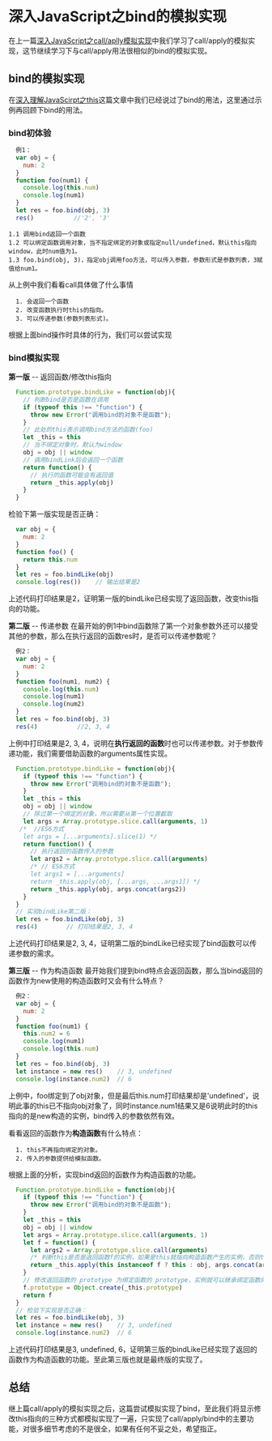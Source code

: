 # 深入JavaScript之bind的模拟实现
  在上一篇[深入JavaScript之call/aplly模拟实现](./JavaScript常见操作/1.JavaScript深入之call和apply/1.call和apply模拟实现.md)中我们学习了call/apply的模拟实现，这节继续学习下与call/apply用法很相似的bind的模拟实现。

## bind的模拟实现
  在[深入理解JavaScirpt之this](./JavaScript/6.this/JavaScript之this.md)这篇文章中我们已经说过了bind的用法，这里通过示例再回顾下bind的用法。
  ### bind初体验
  ```js
    例1：
    var obj = {
      num: 2
    }
    function foo(num1) {
      console.log(this.num)
      console.log(num1)
    }
    let res = foo.bind(obj, 3) 
    res()           //'2', '3'
  ```
    1.1 调用bind返回一个函数
    1.2 可以绑定函数调用对象，当不指定绑定的对象或指定null/undefined，默认this指向window，此时num值为1。
    1.3 foo.bind(obj, 3)，指定obj调用foo方法，可以传入参数，参数形式是参数列表，3赋值给num1。

  从上例中我们看看call具体做了什么事情
  ```
    1. 会返回一个函数
    2. 改变函数执行时this的指向。
    3. 可以传递参数(参数列表形式)。
  ```
  根据上面bind操作时具体的行为，我们可以尝试实现
  ### bind模拟实现
  **第一版** -- 返回函数/修改this指向
  ```js
    Function.prototype.bindLike = function(obj){
      // 判断bind是否是函数在调用
      if (typeof this !== "function") {
        throw new Error("调用bind的对象不是函数");
      }
      // 此处的this表示调用bind方法的函数(foo)
      let _this = this
      // 当不绑定对象时，默认为window
      obj = obj || window
      // 调用bindLink后会返回一个函数
      return function() {
        // 执行的函数可能会有返回值
        return _this.apply(obj)
      }
    }
  ```
  检验下第一版实现是否正确：
  ```js
    var obj = {
      num: 2
    }
    function foo() {
      return this.num
    }
    let res = foo.bindLike(obj) 
    console.log(res())    // 输出结果是2
  ```
  上述代码打印结果是2，证明第一版的bindLike已经实现了返回函数，改变this指向的功能。

  **第二版** -- 传递参数
  在最开始的例1中bind函数除了第一个对象参数外还可以接受其他的参数，那么在执行返回的函数res时，是否可以传递参数呢？
  ```js
    例2：
    var obj = {
      num: 2
    }
    function foo(num1, num2) {
      console.log(this.num)
      console.log(num1)
      console.log(num2)
    }
    let res = foo.bind(obj, 3) 
    res(4)           //2, 3, 4
  ```
  上例中打印结果是2, 3, 4，说明在**执行返回的函数**时也可以传递参数。对于参数传递功能，我们需要借助函数的arguments属性实现。
  ```js
    Function.prototype.bindLike = function(obj){
      if (typeof this !== "function") {
        throw new Error("调用bind的对象不是函数");
      }
      let _this = this
      obj = obj || window
      // 除过第一个绑定的对象，所以需要从第一个位置截取
      let args = Array.prototype.slice.call(arguments, 1)
     /*  //ES6方式
      let args = [...arguments].slice(1) */
      return function() {
        // 执行返回的函数传入的参数
        let args2 = Array.prototype.slice.call(arguments)
        /* // ES6方式
        let args1 = [...arguments]
        return _this.apply(obj, [...args, ...args1]) */
        return _this.apply(obj, args.concat(args2))
      }
    }
    // 实验bindLike第二版：
    let res = foo.bindLike(obj, 3) 
    res(4)        // 打印结果是2, 3, 4
  ```
上述代码打印结果是2, 3, 4，证明第二版的bindLike已经实现了bind函数可以传递参数的需求。

**第三版** -- 作为构造函数
  最开始我们提到bind特点会返回函数，那么当bind返回的函数作为new使用的构造函数时又会有什么特点？
  ```js
    例2：
    var obj = {
      num: 2
    }
    function foo(num1) {
      this.num2 = 6
      console.log(num1)
      console.log(this.num)
    }
    let res = foo.bind(obj, 3) 
    let instance = new res()    // 3, undefined  
    console.log(instance.num2)  // 6
  ```
  上例中，foo绑定到了obj对象，但是最后this.num打印结果却是'undefined'，说明此事的this已不指向obj对象了，同时instance.num1结果又是6说明此时的this指向的是new构造的实例，bind传入的参数依然有效。

  看看返回的函数作为**构造函数**有什么特点：
  ```
    1. this不再指向绑定的对象。
    2. 传入的参数提供给模拟函数。
  ```
  根据上面的分析，实现bind返回的函数作为构造函数的功能。
  ```js
    Function.prototype.bindLike = function(obj){
      if (typeof this !== "function") {
        throw new Error("调用bind的对象不是函数");
      }
      let _this = this
      obj = obj || window
      let args = Array.prototype.slice.call(arguments, 1)
      let f = function() {
        let args2 = Array.prototype.slice.call(arguments)
        /* 判断this是否是返回函数f的实例，如果是this就指向构造函数产生的实例，否则this就指向绑定的对象 */
        return _this.apply(this instanceof f ? this : obj, args.concat(args2))
      }
      // 修改返回函数的 prototype 为绑定函数的 prototype，实例就可以继承绑定函数的原型中的值
      f.prototype = Object.create(_this.prototype)
      return f
    }
    // 检验下实现是否正确：
    let res = foo.bindLike(obj, 3) 
    let instance = new res()    // 3, undefined  
    console.log(instance.num2)  // 6
  ```
  上述代码打印结果是3, undefined, 6，证明第三版的bindLike已经实现了返回的函数作为构造函数的功能。至此第三版也就是最终版的实现了。

## 总结
  继上篇call/apply的模拟实现之后，这篇尝试模拟实现了bind，至此我们将显示修改this指向的三种方式都模拟实现了一遍，只实现了call/apply/bind中的主要功能，对很多细节考虑的不是很全，如果有任何不妥之处，希望指正。